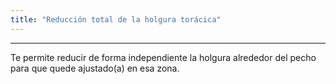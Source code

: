 ```yaml
---
title: "Reducción total de la holgura torácica"
---
```


***

Te permite reducir de forma independiente la holgura alrededor del pecho para que quede ajustado(a) en esa zona.

